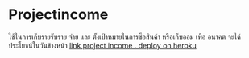 # Projectincome
ใช้ในการเก็บรายรับราย จ่าย 
    และ ตั้งเป้าหมายในการซื้อสินค้า หรือเก็บออม เพือ อนาคต จะได้ประโยชน์ในวันข้างหน้า
[link project income . deploy on heroku ](http://incomeonline.herokuapp.com/#!/)
